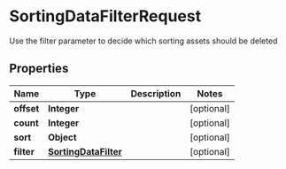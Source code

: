 

# SortingDataFilterRequest

Use the filter parameter to decide which sorting assets should be deleted

## Properties

| Name | Type | Description | Notes |
|------------ | ------------- | ------------- | -------------|
|**offset** | **Integer** |  |  [optional] |
|**count** | **Integer** |  |  [optional] |
|**sort** | **Object** |  |  [optional] |
|**filter** | [**SortingDataFilter**](SortingDataFilter.md) |  |  [optional] |



